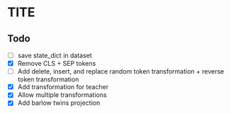 # TITE

## Todo

- [ ] save state_dict in dataset
- [x] Remove CLS + SEP tokens
- [ ] Add delete, insert, and replace random token transformation + reverse token transformation
- [x] Add transformation for teacher
- [x] Allow multiple transformations
- [x] Add barlow twins projection
